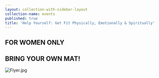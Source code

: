 ```yaml
---
layout: collection-with-sidebar-layout
collection-name: events
published: true
title: 'Help Yourself: Get Fit Physically, Emotionally & Spiritually'
---
```

## FOR WOMEN ONLY  
## BRING YOUR OWN MAT!

![Flyer.jpg]({{site.baseurl}}/media/Flyer.jpg)

